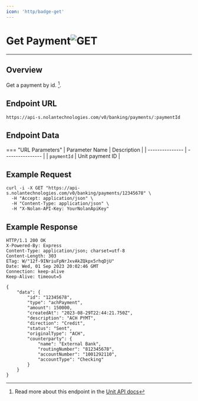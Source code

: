 ```yaml
---
icon: 'http/badge-get'
---
```


<h1 class=article-title>Get Payment<img class="article-title-image" src="/assets/images/badge-get.svg" alt="GET"/></h1> 

---

## Overview
Get a payment by id. [^ 1].

## Endpoint URL
`https://api-s.nolantechnologies.com/v0/banking/payments/:paymentId`

## Endpoint Data
=== "URL Parameters"
    | Parameter Name  | Description      |
    | --------------- | ---------------- |
    | `paymentId`     | Unit payment ID  |

## Example Request
```text
curl -i -X GET "https://api-s.nolantechnologies.com/v0/banking/payments/12345678" \
  -H "Accept: application/json" \
  -H "Content-Type: application/json" \
  -H "X-Nolan-API-Key: YourNolanApiKey"
```

## Example Response
```text
HTTP/1.1 200 OK
X-Powered-By: Express
Content-Type: application/json; charset=utf-8
Content-Length: 303
ETag: W/"12f-9INriuFpNrJxvAkZQkpx5rhqDjU"
Date: Wed, 01 Sep 2023 20:02:46 GMT
Connection: keep-alive
Keep-Alive: timeout=5

{
    "data": {
        "id": "12345678",
        "type": "achPayment",
        "amount": 150000,
        "createdAt": "2023-08-29T22:44:21.750Z",
        "description": "ACH PYMT",
        "direction": "Credit",
        "status": "Sent",
        "originalType": "ACH",
        "counterparty": {
            "name": "External Bank",
            "routingNumber": "812345678",
            "accountNumber": "1001292110",
            "accountType": "Checking"
        }
    }
}
```

[^ 1]: Read more about this endpoint in the <a target="_blank" rel="noopener noreferrer" href="https://docs.unit.co/payments#get-specific-payment">Unit API docs</a>